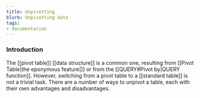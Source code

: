 ```yaml
---
title: Unpivotting
blurb: Unpivotting data
tags:
- documentation
---
```

### Introduction

The [[pivot table]] [[data structure]] is a common one, resulting from [[Pivot Table|the eponymous feature|]] or from the [[QUERY#Pivot by|QUERY function]]. However, switching from a pivot table to a [[standard table]] is not a trivial task. There are a number of ways to unpivot a table, each with their own advantages and disadvantages.